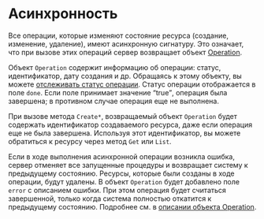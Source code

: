 # Асинхронность

Все операции, которые изменяют состояние ресурса (создание, изменение, удаление), имеют
 асинхронную сигнатуру. Это означает, что при вызове этих операций сервер возвращает
 объект [Operation](operation.md).

Объект `Operation` содержит информацию об операции: статус, идентификатор, дату создания и др. 
Обращаясь к этому объекту, вы можете [отслеживать статус операции](operation.md#monitoring). 
Статус операции отображается в поле `done`. Если поле принимает значение
 <q>true</q>, операция была завершена; в противном случае операция еще не выполнена.

При вызове метода `Create*`, возвращаемый объект `Operation` будет
 содержать идентификатор создаваемого ресурса, даже если операция еще не была
 завершена. Используя этот идентификатор, вы можете обратиться к ресурсу через
  метод `Get` или `List`.

Если в ходе выполнения асинхронной операции возникла ошибка, сервер отменяет все запущенные процедуры
 и возвращает систему к предыдущему состоянию. Ресурсы, которые были созданы в ходе
  операции, будут удалены. В объект `Operation` будет добавлено поле `error`
  с описанием ошибки. При этом операция будет считаться завершенной, только когда система полностью откатится к предыдущему состоянию.
  Подробнее см. в [описании объекта Operation](operation.md).